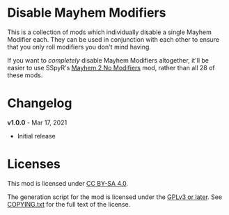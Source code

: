 Disable Mayhem Modifiers
========================

This is a collection of mods which individually disable a single Mayhem
Modifier each.  They can be used in conjunction with each other to ensure
that you only roll modifiers you don't mind having.

If you want to *completely* disable Mayhem Modifiers altogether, it'll
be easier to use SSpyR's [Mayhem 2 No Modifiers](https://github.com/BLCM/bl3mods/wiki/Mayhem%202%20No%20Modifiers)
mod, rather than all 28 of these mods.

Changelog
=========

**v1.0.0** - Mar 17, 2021
 * Initial release
 
Licenses
========

This mod is licensed under [CC BY-SA 4.0](https://creativecommons.org/licenses/by-sa/4.0/).

The generation script for the mod is licensed under the
[GPLv3 or later](https://www.gnu.org/licenses/quick-guide-gplv3.html).
See [COPYING.txt](../../COPYING.txt) for the full text of the license.

